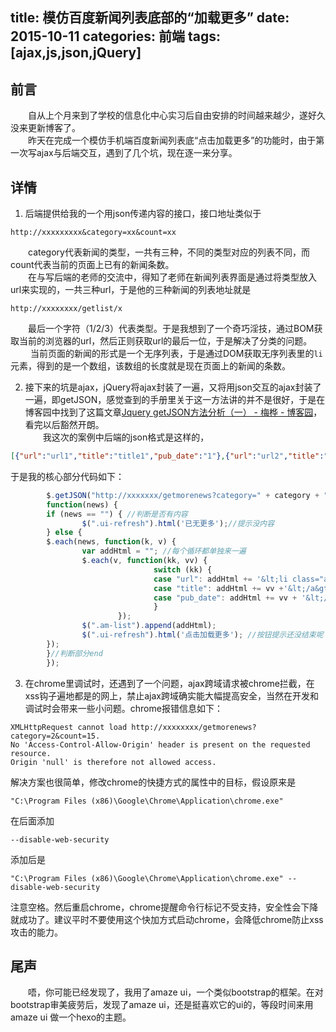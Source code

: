 title: 模仿百度新闻列表底部的“加载更多”
date: 2015-10-11
categories: 前端
tags: [ajax,js,json,jQuery]
---
## 前言  

&emsp;&emsp;自从上个月来到了学校的信息化中心实习后自由安排的时间越来越少，遂好久没来更新博客了。  
&emsp;&emsp;昨天在完成一个模仿手机端百度新闻列表底“点击加载更多”的功能时，由于第一次写ajax与后端交互，遇到了几个坑，现在逐一来分享。  
<!-- more -->
## 详情
1. 后端提供给我的一个用json传递内容的接口，接口地址类似于
```
http://xxxxxxxxx&category=xx&count=xx   
```
   &emsp;&emsp;category代表新闻的类型，一共有三种，不同的类型对应的列表不同，而count代表当前的页面上已有的新闻条数。  
   &emsp;&emsp;在与写后端的老师的交流中，得知了老师在新闻列表界面是通过将类型放入url来实现的，一共三种url，于是他的三种新闻的列表地址就是
```
http://xxxxxxxx/getlist/x   
```
   &emsp;&emsp;最后一个字符（1/2/3）代表类型。于是我想到了一个奇巧淫技，通过BOM获取当前的浏览器的url，然后正则获取url的最后一位，于是解决了分类的问题。  
   &emsp;&emsp; 当前页面的新闻的形式是一个无序列表，于是通过DOM获取无序列表里的<code>li</code>元素，得到的是一个数组，该数组的长度就是现在页面上的新闻的条数。  

2. 接下来的坑是ajax，jQuery将ajax封装了一遍，又将用json交互的ajax封装了一遍，即getJSON，感觉查到的手册里关于这一方法讲的并不是很好，于是在博客园中找到了这篇文章[Jquery getJSON方法分析（一） - 梅桦 - 博客园](http://www.cnblogs.com/jams742003/archive/2009/12/25/1632276.html)，看完以后豁然开朗。  
   &emsp;&emsp;我这次的案例中后端的json格式是这样的，
```json
[{"url":"url1","title":"title1","pub_date":"1"},{"url":"url2","title":"title2","pub_date":"2"}]
```
   于是我的核心部分代码如下：  
```javascript
        $.getJSON("http://xxxxxxx/getmorenews?category=" + category + "&count=" + count,
        function(news) {  
        if (news == "") { //判断是否有内容  
                $(".ui-refresh").html('已无更多');//提示没内容  
        } else {  
        $.each(news, function(k, v) {  
                var addHtml = ""; //每个循环都单独来一遍  
                $.each(v, function(kk, vv) {  
                                switch (kk) {  
                                case "url": addHtml += '&lt;li class="am-g am-list-item-dated"&gt;&lt;a href="' + vv +'" class="am-list-item-hd "&gt;';break;  
                                case "title": addHtml += vv +'&lt;/a&gt;&lt;span class="am-list-date"&gt;';break;  
                                case "pub_date": addHtml += vv + '&lt;/span&gt;&lt;/li&gt;';break;  
                                }  
                        });  
                $(".am-list").append(addHtml);  
                $(".ui-refresh").html('点击加载更多'); //按钮提示还没结束呢  
        });  
        }//判断部分end  
        });
```

3. 在chrome里调试时，还遇到了一个问题，ajax跨域请求被chrome拦截，在xss钩子遍地都是的网上，禁止ajax跨域确实能大幅提高安全，当然在开发和调试时会带来一些小问题。chrome报错信息如下：
```    
XMLHttpRequest cannot load http://xxxxxxxx/getmorenews?category=2&count=15.
No 'Access-Control-Allow-Origin' header is present on the requested resource.
Origin 'null' is therefore not allowed access.
```
解决方案也很简单，修改chrome的快捷方式的属性中的目标，假设原来是   
```
"C:\Program Files (x86)\Google\Chrome\Application\chrome.exe"   
```
在后面添加
```   
--disable-web-security
```
添加后是
```
"C:\Program Files (x86)\Google\Chrome\Application\chrome.exe" --disable-web-security
```
注意空格。然后重启chrome，chrome提醒命令行标记不受支持，安全性会下降就成功了。建议平时不要使用这个快加方式启动chrome，会降低chrome防止xss攻击的能力。  

## 尾声
&emsp;&emsp;唔，你可能已经发现了，我用了amaze ui，一个类似bootstrap的框架。在对bootstrap审美疲劳后，发现了amaze ui，还是挺喜欢它的ui的，等段时间来用amaze ui 做一个hexo的主题。
